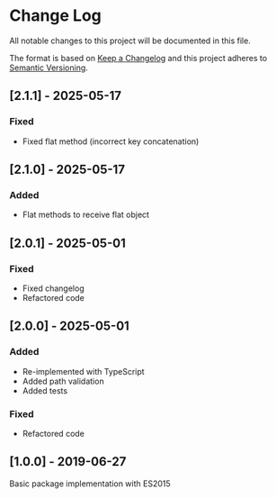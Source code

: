 # Change Log

All notable changes to this project will be documented in this file.

The format is based on [Keep a Changelog](http://keepachangelog.com/)
and this project adheres to [Semantic Versioning](http://semver.org/).

## [2.1.1] - 2025-05-17

### Fixed

- Fixed flat method (incorrect key concatenation)

## [2.1.0] - 2025-05-17

### Added

- Flat methods to receive flat object

## [2.0.1] - 2025-05-01

### Fixed

- Fixed changelog
- Refactored code

## [2.0.0] - 2025-05-01

### Added

- Re-implemented with TypeScript
- Added path validation
- Added tests

### Fixed

- Refactored code

## [1.0.0] - 2019-06-27

Basic package implementation with ES2015
